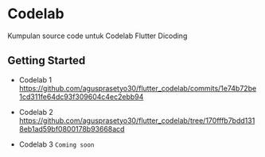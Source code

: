 # Codelab

Kumpulan source code untuk Codelab Flutter Dicoding

## Getting Started
- Codelab 1
  https://github.com/agusprasetyo30/flutter_codelab/commits/1e74b72be1cd311fe64dc93f309604c4ec2ebb94

- Codelab 2
  https://github.com/agusprasetyo30/flutter_codelab/tree/170fffb7bdd1318eb1ad59bf0800178b93668acd
  
- Codelab 3
  `Coming soon`

